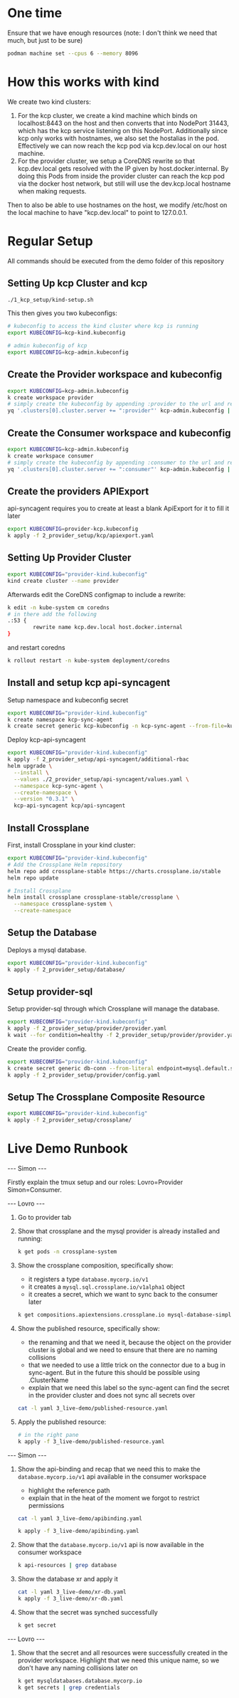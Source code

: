 # One time

Ensure that we have enough resources (note: I don't think we need that much, but just to be sure)

```sh
podman machine set --cpus 6 --memory 8096
```

# How this works with kind

We create two kind clusters:

1. For the kcp cluster, we create a kind machine which binds on localhost:8443 on the host and then converts that into NodePort 31443, which has the kcp service listening on this NodePort.
Additionally since kcp only works with hostnames, we also set the hostalias in the pod. Effectively we can now reach the kcp pod via kcp.dev.local on our host machine.
2. For the provider cluster, we setup a CoreDNS rewrite so that kcp.dev.local gets resolved with the IP given by host.docker.internal. By doing this Pods from inside the provider cluster can reach the kcp pod via the docker host network, but still will use the dev.kcp.local hostname when making requests.

Then to also be able to use hostnames on the host, we modify /etc/host on the local machine to have "kcp.dev.local" to point to 127.0.0.1.

# Regular Setup

All commands should be executed from the demo folder of this repository

## Setting Up kcp Cluster and kcp

```sh
./1_kcp_setup/kind-setup.sh
```

This then gives you two kubeconfigs:

```sh
# kubeconfig to access the kind cluster where kcp is running
export KUBECONFIG=kcp-kind.kubeconfig

# admin kubeconfig of kcp
export KUBECONFIG=kcp-admin.kubeconfig
```

## Create the Provider workspace and kubeconfig

```sh
export KUBECONFIG=kcp-admin.kubeconfig
k create workspace provider
# simply create the kubeconfig by appending :provider to the url and replace the name so it looks like a 
yq '.clusters[0].cluster.server += ":provider"' kcp-admin.kubeconfig | sed 's/admin-kcp/provider-kcp/g' > provider-kcp.kubeconfig
```

## Create the Consumer workspace and kubeconfig

```sh
export KUBECONFIG=kcp-admin.kubeconfig
k create workspace consumer
# simply create the kubeconfig by appending :consumer to the url and replace the name so it looks like a 
yq '.clusters[0].cluster.server += ":consumer"' kcp-admin.kubeconfig | sed 's/admin-kcp/consumer-kcp/g' > consumer-kcp.kubeconfig
```

## Create the providers APIExport

api-syncagent requires you to create at least a blank ApiExport for it to fill it later

```sh
export KUBECONFIG=provider-kcp.kubeconfig
k apply -f 2_provider_setup/kcp/apiexport.yaml
```

## Setting Up Provider Cluster

```sh
export KUBECONFIG="provider-kind.kubeconfig"
kind create cluster --name provider
```

Afterwards edit the CoreDNS configmap to include a rewrite:

```sh
k edit -n kube-system cm coredns
# in there add the following
.:53 {
        rewrite name kcp.dev.local host.docker.internal
}
```

and restart coredns

```sh
k rollout restart -n kube-system deployment/coredns
```

## Install and setup kcp api-syncagent

Setup namespace and kubeconfig secret

```sh
export KUBECONFIG="provider-kind.kubeconfig"
k create namespace kcp-sync-agent
k create secret generic kcp-kubeconfig -n kcp-sync-agent --from-file=kubeconfig=provider-kcp.kubeconfig
```

Deploy kcp-api-syncagent

```sh
export KUBECONFIG="provider-kind.kubeconfig"
k apply -f 2_provider_setup/api-syncagent/additional-rbac
helm upgrade \
  --install \
  --values ./2_provider_setup/api-syncagent/values.yaml \
  --namespace kcp-sync-agent \
  --create-namespace \
  --version "0.3.1" \
  kcp-api-syncagent kcp/api-syncagent
```

## Install Crossplane

First, install Crossplane in your kind cluster:

```bash
export KUBECONFIG="provider-kind.kubeconfig"
# Add the Crossplane Helm repository
helm repo add crossplane-stable https://charts.crossplane.io/stable
helm repo update

# Install Crossplane
helm install crossplane crossplane-stable/crossplane \
  --namespace crossplane-system \
  --create-namespace
```

## Setup the Database

Deploys a mysql database.

```bash
export KUBECONFIG="provider-kind.kubeconfig"
k apply -f 2_provider_setup/database/
```

## Setup provider-sql

Setup provider-sql through which Crossplane will manage the database.

```bash
export KUBECONFIG="provider-kind.kubeconfig"
k apply -f 2_provider_setup/provider/provider.yaml
k wait --for condition=healthy -f 2_provider_setup/provider/provider.yaml
```

Create the provider config.

```bash
export KUBECONFIG="provider-kind.kubeconfig"
k create secret generic db-conn --from-literal endpoint=mysql.default.svc.cluster.local --from-literal port=3306 --from-literal username=root --from-literal password=password
k apply -f 2_provider_setup/provider/config.yaml
````

## Setup The Crossplane Composite Resource

```bash
export KUBECONFIG="provider-kind.kubeconfig"
k apply -f 2_provider_setup/crossplane/
```

# Live Demo Runbook

--- Simon ---

Firstly explain the tmux setup and our roles: Lovro=Provider Simon=Consumer.

--- Lovro ---

1. Go to provider tab
2. Show that crossplane and the mysql provider is already installed and running:

    ```sh
    k get pods -n crossplane-system
    ```

3. Show the crossplane composition, specifically show:
    - it registers a type `database.mycorp.io/v1`
    - it creates a `mysql.sql.crossplane.io/v1alpha1` object
    - it creates a secret, which we want to sync back to the consumer later

    ```sh
    k get compositions.apiextensions.crossplane.io mysql-database-simple -o yaml | cat -l yaml
    ```

4. Show the published resource, specifically show:
    - the renaming and that we need it, because the object on the provider cluster is global and we need to ensure that there are no naming collisions
    - that we needed to use a little trick on the connector due to a bug in sync-agent. But in the future this should be possible using .ClusterName
    - explain that we need this label so the sync-agent can find the secret in the provider cluster and does not sync all secrets over

    ```sh
    cat -l yaml 3_live-demo/published-resource.yaml
    ```

5. Apply the published resource:

    ```sh
    # in the right pane
    k apply -f 3_live-demo/published-resource.yaml
    ```

--- Simon ---

1. Show the api-binding and recap that we need this to make the `database.mycorp.io/v1` api available in the consumer workspace

    - highlight the reference path
    - explain that in the heat of the moment we forgot to restrict permissions

    ```sh
    cat -l yaml 3_live-demo/apibinding.yaml
    ```

    ```sh
    k apply -f 3_live-demo/apibinding.yaml
    ```

2. Show that the `database.mycorp.io/v1` api is now available in the consumer workspace

    ```sh
    k api-resources | grep database
    ```

3. Show the database xr and apply it

    ```sh
    cat -l yaml 3_live-demo/xr-db.yaml
    k apply -f 3_live-demo/xr-db.yaml
    ```

4. Show that the secret was synched successfully

    ```sh
    k get secret
    ```

--- Lovro ---

1. Show that the secret and all resources were successfully created in the provider workspace. Highlight that we need this unique name, so we don't have any naming collisions later on

    ```sh
    k get mysqldatabases.database.mycorp.io
    k get secrets | grep credentials
    ```
